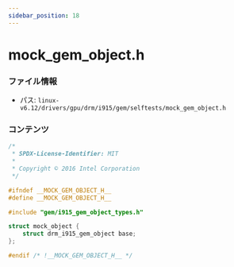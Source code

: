 ```yaml
---
sidebar_position: 18
---
```

# mock_gem_object.h

### ファイル情報

- パス: `linux-v6.12/drivers/gpu/drm/i915/gem/selftests/mock_gem_object.h`

### コンテンツ

```h
/*
 * SPDX-License-Identifier: MIT
 *
 * Copyright © 2016 Intel Corporation
 */

#ifndef __MOCK_GEM_OBJECT_H__
#define __MOCK_GEM_OBJECT_H__

#include "gem/i915_gem_object_types.h"

struct mock_object {
	struct drm_i915_gem_object base;
};

#endif /* !__MOCK_GEM_OBJECT_H__ */

```
